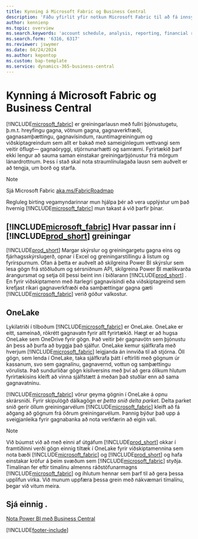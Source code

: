 ```yaml
---
title: Kynning á Microsoft Fabric og Business Central
description: 'Fáðu yfirlit yfir notkun Microsoft Fabric til að fá innsýn, viðskiptaupplýsingar og afkastastærðir úr Business Central gögnunum þínum.'
author: kennienp
ms.topic: overview
ms.search.keywords: 'account schedule, analysis, reporting, financial report, business intelligence, KPI'
ms.search.form: '6316, 6317'
ms.reviewer: jswymer
ms.date: 04/24/2024
ms.author: kepontop
ms.custom: bap-template
ms.service: dynamics-365-business-central
---
```

# <a name="introduction-to-microsoft-fabric-and-business-central"></a>Kynning á Microsoft Fabric og Business Central

[!INCLUDE[microsoft_fabric](includes/microsoft_fabric.md)] er greiningarlausn með fullri þjónustugetu, þ.m.t. hreyfingu gagna, vötnum gagna, gagnaverkfræði, gagnasamþættingu, gagnavísindum, rauntímagreiningum og viðskiptagreindum sem allt er bakað með sameiginlegum vettvangi sem veitir öflugt&mdash; gagnaöryggi, stjórnunarhætti og samræmi. Fyrirtækið þarf ekki lengur að sauma saman einstakar greiningarþjónustur frá mörgum lánardrottnum. Þess í stað skal nota straumlínulagaða lausn sem auðvelt er að tengja, um borð og starfa.

> [!NOTE]
> Sjá Microsoft Fabric  [aka.ms/FabricRoadmap](https://aka.ms/FabricRoadmap)
> 
> Regluleg birting vegamyndarinnar mun hjálpa þér að vera upplýstur um það hvernig [!INCLUDE[microsoft_fabric](includes/microsoft_fabric.md)] mun takast á við þarfir þínar.

## <a name="where-does--fit-into-includeprod_short-analytics"></a>[!INCLUDE[microsoft_fabric](includes/microsoft_fabric.md)] Hvar passar inn í [!INCLUDE[prod_short](includes/prod_short.md)] greiningar

[!INCLUDE[prod_short](includes/prod_short.md)] Margar skýrslur og greiningargetu gagna eins og fjárhagsskýrslugerð, opnar í Excel og greiningarstillingu á listum og fyrirspurnum. Ofan á þetta er auðvelt að skilgreina Power BI skýrslur sem lesa gögn frá stöðluðum og sérsniðnum API, skilgreina Power BI mælikvarða árangursmat og setja öll þessi beint inn í biðlarann [!INCLUDE[prod_short](includes/prod_short.md)] . En fyrir viðskiptamenn með ítarlegri gagnavísindi eða viðskiptagreind sem krefjast ríkari gagnaverkfræði eða samþættingar gagna gæti [!INCLUDE[microsoft_fabric](includes/microsoft_fabric.md)]  verið góður valkostur. 

## <a name="onelake"></a>OneLake

Lykilatriði í tilboðum [!INCLUDE[microsoft_fabric](includes/microsoft_fabric.md)] er OneLake. OneLake er eitt, sameinað, rökrétt gagnavatn fyrir allt fyrirtækið. Hægt er að hugsa OneLake sem OneDrive fyrir gögn. Það veitir þér gagnavötn sem þjónustu án þess að þurfa að byggja það sjálfur. OneLake kemur sjálfkrafa með hverjum [!INCLUDE[microsoft_fabric](includes/microsoft_fabric.md)] leigjanda án innviða til að stjórna. Öll gögn, sem lenda í OneLake, taka sjálfkrafa þátt í eftirliti með gögnum úr kassanum, svo sem gagnalínu, gagnavernd, vottun og samþættingu vörulista. Það sundurliðar gögn kísilversins með því að gera ólíkum hlutum fyrirtækisins kleift að vinna sjálfstætt á meðan það stuðlar enn að sama gagnavatninu.

[!INCLUDE[microsoft_fabric](includes/microsoft_fabric.md)] vörur geyma gögnin í OneLake á opnu skrársniði. Fyrir skipulögð dálkagögn er *þetta snið delta parket*. Delta parket snið gerir öllum greiningarvélum [!INCLUDE[microsoft_fabric](includes/microsoft_fabric.md)] kleift að fá aðgang að gögnum frá öðrum greiningarvélum. Þannig býður það upp á sveigjanleika fyrir gagnabanka að nota verkfærin að eigin vali.

> [!NOTE]
> Við búumst við að með einni af útgáfum [!INCLUDE[prod_short](includes/prod_short.md)]  okkar í framtíðinni verði gögn einnig tiltæk í OneLake fyrir viðskiptamennina sem nota bæði [!INCLUDE[microsoft_fabric](includes/microsoft_fabric.md)] og [!INCLUDE[prod_short](includes/prod_short.md)] og hafa einstakar kröfur á þeim svæðum sem [!INCLUDE[microsoft_fabric](includes/microsoft_fabric.md)] styðja. Tímalínan fer eftir tímalínu almenns ráðstöfunarmagns [!INCLUDE[microsoft_fabric](includes/microsoft_fabric.md)] og íhlutum hennar sem þarf til að gera þessa upplifun virka. Við munum uppfæra þessa grein með nákvæmari tímalínu, þegar við vitum meira.

## <a name="see-also"></a>Sjá einnig .
[Nota Power BI með Business Central](admin-powerbi.md)   

[!INCLUDE[footer-include](includes/footer-banner.md)]

